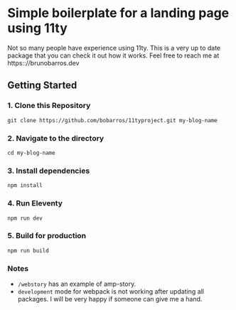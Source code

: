 # Simple boilerplate for a landing page using 11ty

Not so many people have experience using 11ty. This is a very up to date package that you can check it out how it works. Feel free to reach me at https:://brunobarros.dev

## Getting Started

### 1. Clone this Repository

```
git clone https://github.com/bobarros/11typroject.git my-blog-name

```


### 2. Navigate to the directory

```
cd my-blog-name
```

### 3. Install dependencies

```
npm install
```

### 4. Run Eleventy

```
npm run dev
```

### 5. Build for production

```
npm run build
```

### Notes

* `/webstory` has an example of amp-story.
* `development` mode for webpack is not working after updating all packages. I will be very happy if someone can give me a hand.